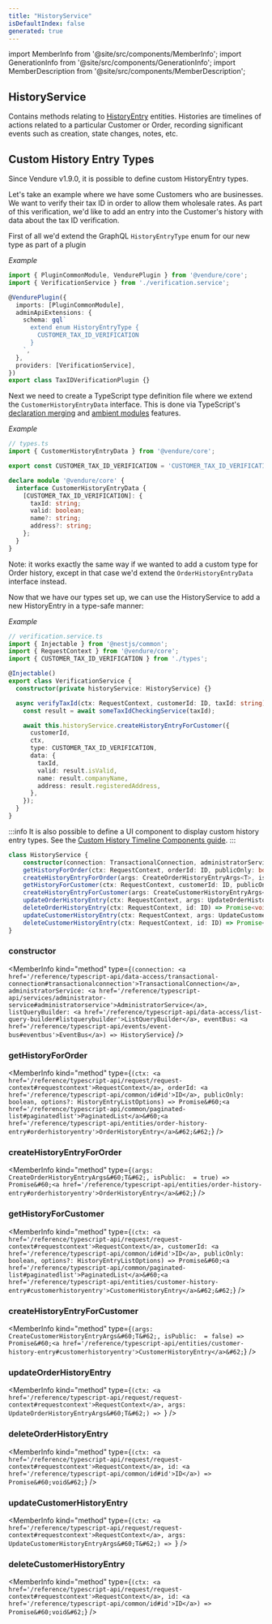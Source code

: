 ```yaml
---
title: "HistoryService"
isDefaultIndex: false
generated: true
---
```

<!-- This file was generated from the Vendure source. Do not modify. Instead, re-run the "docs:build" script -->
import MemberInfo from '@site/src/components/MemberInfo';
import GenerationInfo from '@site/src/components/GenerationInfo';
import MemberDescription from '@site/src/components/MemberDescription';


## HistoryService

<GenerationInfo sourceFile="packages/core/src/service/services/history.service.ts" sourceLine="248" packageName="@vendure/core" />

Contains methods relating to <a href='/reference/typescript-api/entities/history-entry#historyentry'>HistoryEntry</a> entities. Histories are timelines of actions
related to a particular Customer or Order, recording significant events such as creation, state changes,
notes, etc.

## Custom History Entry Types

Since Vendure v1.9.0, it is possible to define custom HistoryEntry types.

Let's take an example where we have some Customers who are businesses. We want to verify their
tax ID in order to allow them wholesale rates. As part of this verification, we'd like to add
an entry into the Customer's history with data about the tax ID verification.

First of all we'd extend the GraphQL `HistoryEntryType` enum for our new type as part of a plugin

*Example*

```ts
import { PluginCommonModule, VendurePlugin } from '@vendure/core';
import { VerificationService } from './verification.service';

@VendurePlugin({
  imports: [PluginCommonModule],
  adminApiExtensions: {
    schema: gql`
      extend enum HistoryEntryType {
        CUSTOMER_TAX_ID_VERIFICATION
      }
    `,
  },
  providers: [VerificationService],
})
export class TaxIDVerificationPlugin {}
```

Next we need to create a TypeScript type definition file where we extend the `CustomerHistoryEntryData` interface. This is done
via TypeScript's [declaration merging](https://www.typescriptlang.org/docs/handbook/declaration-merging.html#merging-interfaces)
and [ambient modules](https://www.typescriptlang.org/docs/handbook/modules.html#ambient-modules) features.

*Example*

```ts
// types.ts
import { CustomerHistoryEntryData } from '@vendure/core';

export const CUSTOMER_TAX_ID_VERIFICATION = 'CUSTOMER_TAX_ID_VERIFICATION';

declare module '@vendure/core' {
  interface CustomerHistoryEntryData {
    [CUSTOMER_TAX_ID_VERIFICATION]: {
      taxId: string;
      valid: boolean;
      name?: string;
      address?: string;
    };
  }
}
```

Note: it works exactly the same way if we wanted to add a custom type for Order history, except in that case we'd extend the
`OrderHistoryEntryData` interface instead.

Now that we have our types set up, we can use the HistoryService to add a new HistoryEntry in a type-safe manner:

*Example*

```ts
// verification.service.ts
import { Injectable } from '@nestjs/common';
import { RequestContext } from '@vendure/core';
import { CUSTOMER_TAX_ID_VERIFICATION } from './types';

@Injectable()
export class VerificationService {
  constructor(private historyService: HistoryService) {}

  async verifyTaxId(ctx: RequestContext, customerId: ID, taxId: string) {
    const result = await someTaxIdCheckingService(taxId);

    await this.historyService.createHistoryEntryForCustomer({
      customerId,
      ctx,
      type: CUSTOMER_TAX_ID_VERIFICATION,
      data: {
        taxId,
        valid: result.isValid,
        name: result.companyName,
        address: result.registeredAddress,
      },
    });
  }
}
```
:::info
It is also possible to define a UI component to display custom history entry types. See the
[Custom History Timeline Components guide](/guides/extending-the-admin-ui/custom-timeline-components/).
:::

```ts title="Signature"
class HistoryService {
    constructor(connection: TransactionalConnection, administratorService: AdministratorService, listQueryBuilder: ListQueryBuilder, eventBus: EventBus)
    getHistoryForOrder(ctx: RequestContext, orderId: ID, publicOnly: boolean, options?: HistoryEntryListOptions) => Promise<PaginatedList<OrderHistoryEntry>>;
    createHistoryEntryForOrder(args: CreateOrderHistoryEntryArgs<T>, isPublic:  = true) => Promise<OrderHistoryEntry>;
    getHistoryForCustomer(ctx: RequestContext, customerId: ID, publicOnly: boolean, options?: HistoryEntryListOptions) => Promise<PaginatedList<CustomerHistoryEntry>>;
    createHistoryEntryForCustomer(args: CreateCustomerHistoryEntryArgs<T>, isPublic:  = false) => Promise<CustomerHistoryEntry>;
    updateOrderHistoryEntry(ctx: RequestContext, args: UpdateOrderHistoryEntryArgs<T>) => ;
    deleteOrderHistoryEntry(ctx: RequestContext, id: ID) => Promise<void>;
    updateCustomerHistoryEntry(ctx: RequestContext, args: UpdateCustomerHistoryEntryArgs<T>) => ;
    deleteCustomerHistoryEntry(ctx: RequestContext, id: ID) => Promise<void>;
}
```

<div className="members-wrapper">

### constructor

<MemberInfo kind="method" type={`(connection: <a href='/reference/typescript-api/data-access/transactional-connection#transactionalconnection'>TransactionalConnection</a>, administratorService: <a href='/reference/typescript-api/services/administrator-service#administratorservice'>AdministratorService</a>, listQueryBuilder: <a href='/reference/typescript-api/data-access/list-query-builder#listquerybuilder'>ListQueryBuilder</a>, eventBus: <a href='/reference/typescript-api/events/event-bus#eventbus'>EventBus</a>) => HistoryService`}   />


### getHistoryForOrder

<MemberInfo kind="method" type={`(ctx: <a href='/reference/typescript-api/request/request-context#requestcontext'>RequestContext</a>, orderId: <a href='/reference/typescript-api/common/id#id'>ID</a>, publicOnly: boolean, options?: HistoryEntryListOptions) => Promise&#60;<a href='/reference/typescript-api/common/paginated-list#paginatedlist'>PaginatedList</a>&#60;<a href='/reference/typescript-api/entities/order-history-entry#orderhistoryentry'>OrderHistoryEntry</a>&#62;&#62;`}   />


### createHistoryEntryForOrder

<MemberInfo kind="method" type={`(args: CreateOrderHistoryEntryArgs&#60;T&#62;, isPublic:  = true) => Promise&#60;<a href='/reference/typescript-api/entities/order-history-entry#orderhistoryentry'>OrderHistoryEntry</a>&#62;`}   />


### getHistoryForCustomer

<MemberInfo kind="method" type={`(ctx: <a href='/reference/typescript-api/request/request-context#requestcontext'>RequestContext</a>, customerId: <a href='/reference/typescript-api/common/id#id'>ID</a>, publicOnly: boolean, options?: HistoryEntryListOptions) => Promise&#60;<a href='/reference/typescript-api/common/paginated-list#paginatedlist'>PaginatedList</a>&#60;<a href='/reference/typescript-api/entities/customer-history-entry#customerhistoryentry'>CustomerHistoryEntry</a>&#62;&#62;`}   />


### createHistoryEntryForCustomer

<MemberInfo kind="method" type={`(args: CreateCustomerHistoryEntryArgs&#60;T&#62;, isPublic:  = false) => Promise&#60;<a href='/reference/typescript-api/entities/customer-history-entry#customerhistoryentry'>CustomerHistoryEntry</a>&#62;`}   />


### updateOrderHistoryEntry

<MemberInfo kind="method" type={`(ctx: <a href='/reference/typescript-api/request/request-context#requestcontext'>RequestContext</a>, args: UpdateOrderHistoryEntryArgs&#60;T&#62;) => `}   />


### deleteOrderHistoryEntry

<MemberInfo kind="method" type={`(ctx: <a href='/reference/typescript-api/request/request-context#requestcontext'>RequestContext</a>, id: <a href='/reference/typescript-api/common/id#id'>ID</a>) => Promise&#60;void&#62;`}   />


### updateCustomerHistoryEntry

<MemberInfo kind="method" type={`(ctx: <a href='/reference/typescript-api/request/request-context#requestcontext'>RequestContext</a>, args: UpdateCustomerHistoryEntryArgs&#60;T&#62;) => `}   />


### deleteCustomerHistoryEntry

<MemberInfo kind="method" type={`(ctx: <a href='/reference/typescript-api/request/request-context#requestcontext'>RequestContext</a>, id: <a href='/reference/typescript-api/common/id#id'>ID</a>) => Promise&#60;void&#62;`}   />




</div>
